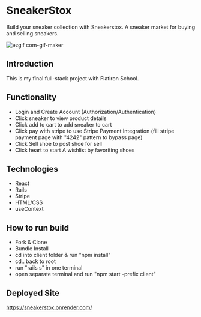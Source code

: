 
# SneakerStox

Build your sneaker collection with Sneakerstox. A sneaker market for buying and selling sneakers.

![ezgif com-gif-maker](https://user-images.githubusercontent.com/103458131/204509457-4c709f4b-3c66-4016-ab78-2f6b3b7c9a0f.gif)

## Introduction
This is my final full-stack project with Flatiron School.

## Functionality
- Login and Create Account (Authorization/Authentication)
- Click sneaker to view product details
- Click add to cart to add sneaker to cart
- Click pay with stripe to use Stripe Payment Integration (fill stripe payment page with "4242" pattern to bypass page)
- Click Sell shoe to post shoe for sell
- Click heart to start A wishlist by favoriting shoes

## Technologies
- React
- Rails 
- Stripe
- HTML/CSS
- useContext

## How to run build
- Fork & Clone
- Bundle Install
- cd into client folder & run "npm install"
- cd.. back to root 
- run "rails s" in one terminal
- open separate terminal and run "npm start -prefix client"

## Deployed Site 
https://sneakerstox.onrender.com/


